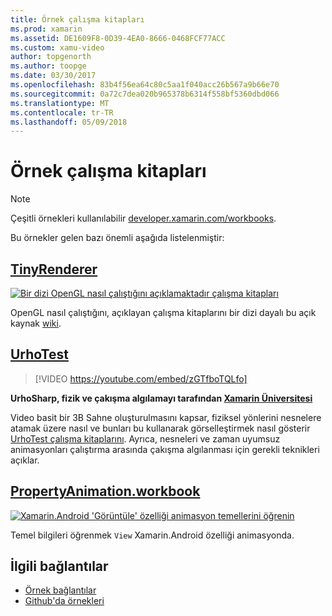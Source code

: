 ```yaml
---
title: Örnek çalışma kitapları
ms.prod: xamarin
ms.assetid: DE1609F8-0D39-4EA0-8666-0468FCF77ACC
ms.custom: xamu-video
author: topgenorth
ms.author: toopge
ms.date: 03/30/2017
ms.openlocfilehash: 83b4f56ea64c80c5aa1f040acc26b567a9b66e70
ms.sourcegitcommit: 0a72c7dea020b965378b6314f558bf5360dbd066
ms.translationtype: MT
ms.contentlocale: tr-TR
ms.lasthandoff: 05/09/2018
---
```

# <a name="sample-workbooks"></a>Örnek çalışma kitapları

> [!NOTE]
> Çeşitli örnekleri kullanılabilir [developer.xamarin.com/workbooks](https://developer.xamarin.com/workbooks/).

Bu örnekler gelen bazı önemli aşağıda listelenmiştir:

## <a name="tinyrenderertinyrenderermd"></a>[TinyRenderer](tinyrenderer.md)

[![](images/tinyrenderer-sml.png "Bir dizi OpenGL nasıl çalıştığını açıklamaktadır çalışma kitapları")](images/tinyrenderer-sml-orig.png#lightbox)

OpenGL nasıl çalıştığını, açıklayan çalışma kitaplarını bir dizi dayalı bu açık kaynak [wiki](https://github.com/ssloy/tinyrenderer/wiki/).

[](tinyrenderer.md)

## <a name="urhotesthttpsgithubcomkrumelururhotest"></a>[UrhoTest](https://github.com/Krumelur/UrhoTest)

 > [!VIDEO https://youtube.com/embed/zGTfboTQLfo]

**UrhoSharp, fizik ve çakışma algılamayı tarafından [Xamarin Üniversitesi](https://university.xamarin.com)**

Video basit bir 3B Sahne oluşturulmasını kapsar, fiziksel yönlerini nesnelere atamak üzere nasıl ve bunları bu kullanarak görselleştirmek nasıl gösterir [UrhoTest çalışma kitaplarını](https://github.com/Krumelur/UrhoTest). Ayrıca, nesneleri ve zaman uyumsuz animasyonları çalıştırma arasında çakışma algılanması için gerekli teknikleri açıklar.

## <a name="propertyanimationworkbookhttpsdeveloperxamarincomworkbooksandroiduser-interfacepropertyanimationworkbook"></a>[PropertyAnimation.workbook](https://developer.xamarin.com/workbooks/android/user-interface/PropertyAnimation.workbook)

[![](images/android-property-view-sml.png "Xamarin.Android 'Görüntüle' özelliği animasyon temellerini öğrenin")](images/android-property-view.png#lightbox)

Temel bilgileri öğrenmek `View` Xamarin.Android özelliği animasyonda.


<!--[![](images/skia0-sml.png "Android")](images/skia0.png#lightbox)

SkiaSharp provides a powerful C# API for doing 2D graphics. See how to use Skia to draw in your apps.-->


## <a name="related-links"></a>İlgili bağlantılar

- [Örnek bağlantılar](https://developer.xamarin.com/workbooks)
- [Github'da örnekleri](https://github.com/xamarin/workbooks)
